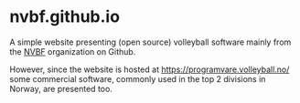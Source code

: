 nvbf.github.io
==============

A simple website presenting (open source) volleyball software mainly from the [NVBF](https://github.com/nvbf/) organization on Github.

However, since the website is hosted at <https://programvare.volleyball.no/> some commercial software,
commonly used in the top 2 divisions in Norway, are presented too.

